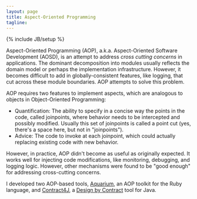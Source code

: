 ```yaml
---
layout: page
title: Aspect-Oriented Programming
tagline:
---
```

{% include JB/setup %}

<span class="keyword">Aspect-Oriented Programming</span> (AOP), a.k.a. <span class="keyword">Aspect-Oriented Software Development</span> (AOSD), is an attempt to address *cross cutting concerns* in applications. The dominant decomposition into modules usually reflects the domain model or perhaps the implementation infrastructure. However, it becomes difficult to add in globally-consistent features, like logging, that cut across these module boundaries. AOP attempts to solve this problem.

AOP requires two features to implement <span class="keyword">aspects</span>, which are analogous to objects in Object-Oriented Programming:

* <span class="keyword">Quantification</span>: The ability to specify in a concise way the points in the code, called <span class="keyword">joinpoints</span>, where behavior needs to be intercepted and possibly modified. Usually this set of joinpoints is called a <span class="keyword">point cut</span> (yes, there's a space here, but not in "joinpoints").
* <span class="keyword">Advice</span>: The code to invoke at each joinpoint, which could actually replacing existing code with new behavior.

However, in practice, AOP didn't become as useful as originally expected. It works well for injecting code modifications, like monitoring, debugging, and logging logic. However, other mechanisms were found to be "good enough" for addressing cross-cutting concerns.

I developed two AOP-based tools, [Aquarium](https://github.com/deanwampler/Aquarium), an AOP toolkit for the Ruby language, and [Contract4J](contract4j), a [Design by Contract](http://en.wikipedia.org/wiki/Design_by_contract) tool for Java.
